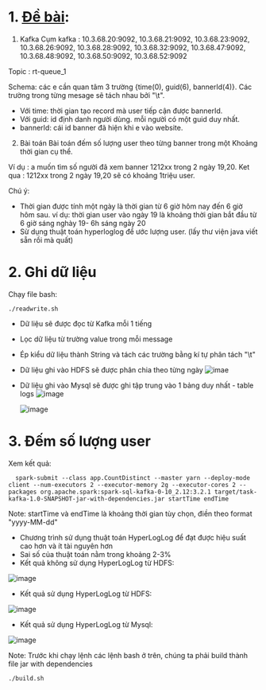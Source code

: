 # 1. [Đề bài](TaskKafka.txt):
1. Kafka
   Cụm kafka : 10.3.68.20:9092, 10.3.68.21:9092, 10.3.68.23:9092, 10.3.68.26:9092, 10.3.68.28:9092, 10.3.68.32:9092, 10.3.68.47:9092, 10.3.68.48:9092, 10.3.68.50:9092, 10.3.68.52:9092

Topic : rt-queue_1

Schema: các e cần quan tâm 3 trường {time(0), guid(6), bannerId(4)}. Các trường trong từng mesage sẽ tách nhau bởi "\t".

*   Với time: thời gian tạo record mà user tiếp cận được bannerId.
*   Với guid: id  định danh người dùng. mỗi người có một guid duy nhất.
*   bannerId: cái id banner đã hiện khi e vào website.
2. Bài toán
   Bài toán đếm số lượng user theo từng banner trong một Khoảng thời gian cụ thể.

Ví dụ : a muốn tìm số người đã xem banner 1212xx trong 2 ngày 19,20.
Ket qua : 1212xx trong 2 ngày 19,20 sẽ có khoảng 1triệu user.

Chú ý:
* Thời gian được tính một ngày là thời gian từ 6 giờ hôm nay đến 6 giờ hôm sau. ví dụ: thời gian user vào ngày 19 là khoảng thời gian bắt đầu từ 6 giờ sáng nghày 19- 6h sáng ngày 20
* Sừ dụng thuật toán hyperloglog để ước lượng user. (lấy thư viện java viết sẵn rồi mà quất)

# 2. Ghi dữ liệu
Chạy file bash:

```
./readwrite.sh
```

- Dữ liệu sẽ được đọc từ Kafka mỗi 1 tiếng
- Lọc dữ liệu từ trường value trong mỗi message
- Ép kiểu dữ liệu thành String và tách các trường bằng kí tự phân tách "\t"
- Dữ liệu ghi vào HDFS sẽ được phân chia theo từng ngày
    ![imae](image/hdfs.png)
- Dữ liệu ghi vào Mysql sẽ được ghi tập trung vào 1 bảng duy nhất - table logs
  ![image](image/desc_logs.png)

  ![image](image/data_at_mysql.png)

# 3. Đếm số lượng user
Xem kết quả:

```
  spark-submit --class app.CountDistinct --master yarn --deploy-mode client --num-executors 2 --executor-memory 2g --executor-cores 2 --packages org.apache.spark:spark-sql-kafka-0-10_2.12:3.2.1 target/task-kafka-1.0-SNAPSHOT-jar-with-dependencies.jar startTime endTime
```
Note: startTime và endTime là khoảng thời gian tùy chọn, điền theo format "yyyy-MM-dd"

- Chương trình sử dụng thuật toán HyperLogLog để đạt được hiệu suất cao hơn và ít tài nguyên hơn
- Sai số của thuật toán nằm trong khoảng 2-3%
- Kết quả không sử dụng HyperLogLog từ HDFS: 

![image](image/img.png)

- Kết quả sử dụng HyperLogLog từ HDFS: 

![image](image/img_1.png)

- Kết quả sử dụng HyperLogLog từ Mysql: 

![image](image/result_mysql.png)


Note: Trước khi chạy lệnh các lệnh bash ở trên, chúng ta phải build thành file jar with dependencies
```
./build.sh
```